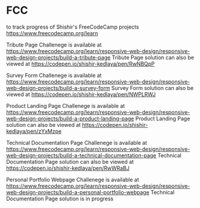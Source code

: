 # FCC
to track progress of Shishir's FreeCodeCamp projects
https://www.freecodecamp.org/learn

Tribute Page Challenege is available at https://www.freecodecamp.org/learn/responsive-web-design/responsive-web-design-projects/build-a-tribute-page
Tribute Page solution can also be viewed at https://codepen.io/shishir-kedlaya/pen/RwNBQpP

Survey Form Challenege is available at https://www.freecodecamp.org/learn/responsive-web-design/responsive-web-design-projects/build-a-survey-form
Survey Form solution can also be viewed at https://codepen.io/shishir-kedlaya/pen/NWPLRWJ

Product Landing Page Challenege is available at https://www.freecodecamp.org/learn/responsive-web-design/responsive-web-design-projects/build-a-product-landing-page
Product Landing Page solution can also be viewed at https://codepen.io/shishir-kedlaya/pen/zYxMzpe

Technical Documentation Page Challenege is available at https://www.freecodecamp.org/learn/responsive-web-design/responsive-web-design-projects/build-a-technical-documentation-page
Technical Documentation Page solution can also be viewed at https://codepen.io/shishir-kedlaya/pen/RwWRaBJ

 Personal Portfolio Webpage Challenege is available at https://www.freecodecamp.org/learn/responsive-web-design/responsive-web-design-projects/build-a-personal-portfolio-webpage
Technical Documentation Page solution is in progress
